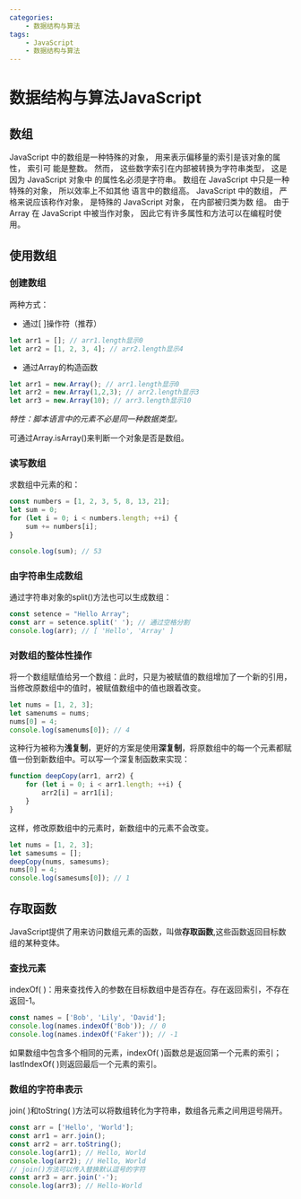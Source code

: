 ```yaml
---
categories:
    - 数据结构与算法
tags:
    - JavaScript
    - 数据结构与算法
---
```


# 数据结构与算法JavaScript

## 数组

JavaScript 中的数组是一种特殊的对象， 用来表示偏移量的索引是该对象的属性， 索引可
能是整数。 然而， 这些数字索引在内部被转换为字符串类型， 这是因为 JavaScript 对象中
的属性名必须是字符串。 数组在 JavaScript 中只是一种特殊的对象， 所以效率上不如其他
语言中的数组高。
JavaScript 中的数组， 严格来说应该称作对象， 是特殊的 JavaScript 对象， 在内部被归类为数
组。 由于 Array 在 JavaScript 中被当作对象， 因此它有许多属性和方法可以在编程时使用。

## 使用数组

### 创建数组

两种方式：
 - 通过[ ]操作符（推荐）  
 ```js
let arr1 = []; // arr1.length显示0
let arr2 = [1, 2, 3, 4]; // arr2.length显示4
 ```

 - 通过Array的构造函数  
 ```js
let arr1 = new.Array(); // arr1.length显示0
let arr2 = new.Array(1,2,3); // arr2.length显示3
let arr3 = new.Array(10); // arr3.length显示10
 ```

 *特性：脚本语言中的元素不必是同一种数据类型。*

 可通过Array.isArray()来判断一个对象是否是数组。

### 读写数组

求数组中元素的和：
```js
const numbers = [1, 2, 3, 5, 8, 13, 21];
let sum = 0;
for (let i = 0; i < numbers.length; ++i) {
    sum += numbers[i];
}

console.log(sum); // 53
```

### 由字符串生成数组

通过字符串对象的split()方法也可以生成数组：
```js
const setence = "Hello Array";
const arr = setence.split(' '); // 通过空格分割
console.log(arr); // [ 'Hello', 'Array' ]
```

### 对数组的整体性操作

将一个数组赋值给另一个数组：此时，只是为被赋值的数组增加了一个新的引用，当修改原数组中的值时，被赋值数组中的值也跟着改变。
```js
let nums = [1, 2, 3];
let samenums = nums;
nums[0] = 4;
console.log(samenums[0]); // 4
```

这种行为被称为**浅复制**，更好的方案是使用**深复制**，将原数组中的每一个元素都赋值一份到新数组中。可以写一个深复制函数来实现：
```js
function deepCopy(arr1, arr2) {
    for (let i = 0; i < arr1.length; ++i) {
        arr2[i] = arr1[i];
    }
}
```
这样，修改原数组中的元素时，新数组中的元素不会改变。
```js
let nums = [1, 2, 3];
let samesums = [];
deepCopy(nums, samesums);
nums[0] = 4;
console.log(samesums[0]); // 1
```

## 存取函数

JavaScript提供了用来访问数组元素的函数，叫做**存取函数**,这些函数返回目标数组的某种变体。

### 查找元素

indexOf( )：用来查找传入的参数在目标数组中是否存在。存在返回索引，不存在返回-1。
```js
const names = ['Bob', 'Lily', 'David'];
console.log(names.indexOf('Bob')); // 0
console.log(names.indexOf('Faker')); // -1
```

如果数组中包含多个相同的元素，indexOf( )函数总是返回第一个元素的索引；lastIndexOf( )则返回最后一个元素的索引。

### 数组的字符串表示

join( )和toString( )方法可以将数组转化为字符串，数组各元素之间用逗号隔开。
```js
const arr = ['Hello', 'World'];
const arr1 = arr.join();
const arr2 = arr.toString();
console.log(arr1); // Hello, World
console.log(arr2); // Hello, World
// join()方法可以传入替换默认逗号的字符
const arr3 = arr.join('-');
console.log(arr3); // Hello-World
```